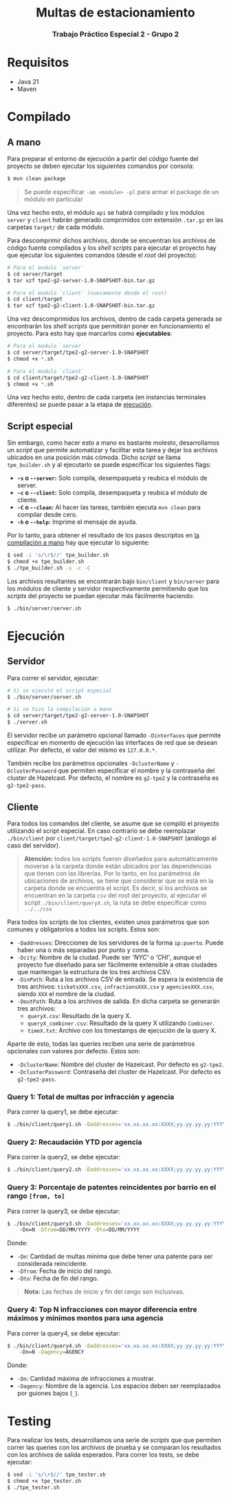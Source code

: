 <h1 align="center">Multas de estacionamiento</h1>
<h3 align="center">Trabajo Práctico Especial 2 - Grupo 2</h3>

# Requisitos

* Java 21
* Maven

# Compilado

## A mano

Para preparar el entorno de ejecución a partir del código fuente del proyecto se
deben ejecutar los siguientes comandos por consola:

```bash
$ mvn clean package
````

> Se puede especificar `-am <module> -pl` para armar el
> package de un módulo en particular

Una vez hecho esto, el módulo `api` se habrá compilado y los módulos `server` y
`client` habrán generado comprimidos con extensión `.tar.gz` en las carpetas
`target/` de cada módulo.

Para descomprimir dichos archivos, donde se encuentran los archivos de código
fuente compilados y los *shell scripts* para ejecutar el proyecto hay que
ejecutar los siguientes comandos (desde el *root* del proyecto):

```bash
# Para el modulo `server`
$ cd server/target
$ tar xzf tpe2-g2-server-1.0-SNAPSHOT-bin.tar.gz

# Para el modulo `client` (nuevamente desde el root)
$ cd client/target
$ tar xzf tpe2-g2-client-1.0-SNAPSHOT-bin.tar.gz
```

Una vez descomprimidos los archivos, dentro de cada carpeta generada se
encontrarán los *shell scripts* que permitirán poner en funcionamiento el
proyecto. Para esto hay que marcarlos como **ejecutables**:

```bash
# Para el modulo `server`
$ cd server/target/tpe2-g2-server-1.0-SNAPSHOT
$ chmod +x *.sh

# Para el modulo `client`
$ cd client/target/tpe2-g2-client-1.0-SNAPSHOT
$ chmod +x *.sh
```

Una vez hecho esto, dentro de cada carpeta (en instancias terminales diferentes)
se puede pasar a la etapa de [ejecución](#ejecución).

## Script especial

Sin embargo, como hacer esto a mano es bastante molesto, desarrollamos un
*script* que permite automatizar y facilitar esta tarea y dejar los archivos
ubicados en una posición más cómoda. Dicho *script* se llama `tpe_builder.sh` y
al ejecutarlo se puede especificar los siguientes flags:

- **`-s` o `--server`:** Solo compila, desempaqueta y reubica el módulo de server.
- **`-c` o `--client`:** Solo compila, desempaqueta y reubica el módulo de cliente.
- **`-C` o `--clean`:** Al hacer las tareas, también ejecuta `mvn clean` para compilar desde cero.
- **`-h` o `--help`:** Imprime el mensaje de ayuda.

Por lo tanto, para obtener el resultado de los pasos descriptos en
[la compilación a mano](#a-mano) hay que ejecutar lo siguiente:

```bash
$ sed -i 's/\r$//' tpe_builder.sh
$ chmod +x tpe_builder.sh
$ ./tpe_builder.sh -s -c -C
```

Los archivos resultantes se encontrarán bajo `bin/client` y `bin/server` para
los módulos de cliente y servidor respectivamente permitiendo que los *scripts*
del proyecto se puedan ejecutar más fácilmente haciendo:

```bash
$ ./bin/server/server.sh
```

# Ejecución

## Servidor

Para correr el servidor, ejecutar:

```bash
# Si se ejecutó el script especial
$ ./bin/server/server.sh

# Si se hizo la compilación a mano
$ cd server/target/tpe2-g2-server-1.0-SNAPSHOT
$ ./server.sh
```

El servidor recibe un parámetro opcional llamado `-Dinterfaces` que permite especificar en momento de ejecución las
interfaces de red que se desean utilizar. Por defecto, el valor del mismo es `127.0.0.*`.

También recibe los parámetros opcionales `-DclusterName` y `-DclusterPassword` que permiten especificar el nombre y la
contraseña del cluster de Hazelcast. Por defecto, el nombre es `g2-tpe2` y la contraseña es `g2-tpe2-pass`.

## Cliente

Para todos los comandos del cliente, se asume que se compiló el proyecto utilizando el script especial. En caso contrario
se debe reemplazar `./bin/client` por `client/target/tpe2-g2-client-1.0-SNAPSHOT` (análogo al caso del servidor).

> **Atención:** todos los scripts fueron diseñados para automáticamente moverse a la carpeta donde están ubicados por
> las dependencias que tienen con las librerías. Por lo tanto, en los parámetros de ubicaciones de archivos, se tiene
> que considerar que se está en la carpeta donde se encuentra el script. Es decir, si los archivos se encuentran en la 
> carpeta `csv` del root del proyecto, al ejecutar el script `./bin/client/queryX.sh`, la ruta se debe especificar como
> `../../csv`

Para todos los scripts de los clientes, existen unos parámetros que son comunes y obligatorios a todos los scripts. Estos
son:

- `-Daddresses`: Direcciones de los servidores de la forma `ip:puerto`. Puede haber una o más separadas por punto y coma.
- `-Dcity`: Nombre de la ciudad. Puede ser _'NYC'_ o _'CHI'_, aunque el proyecto fue diseñado para ser fácilmente
    extensible a otras ciudades que mantengan la estructura de los tres archivos CSV.
- `-DinPath`: Ruta a los archivos CSV de entrada. Se espera la existencia de tres archivos: `ticketsXXX.csv`, 
    `infractionsXXX.csv` y `agenciesXXX.csv`, siendo `XXX` el nombre de la ciudad.
- `-DoutPath`: Ruta a los archivos de salida. En dicha carpeta se generarán tres archivos:
  - `queryX.csv`: Resultado de la query X.
  - `queryX_combiner.csv`: Resultado de la query X utilizando `Combiner`.
  - `timeX.txt`: Archivo con los timestamps de ejecución de la query X.

Aparte de esto, todas las queries reciben una serie de parámetros opcionales con valores por defecto. Estos son:

- `-DclusterName`: Nombre del cluster de Hazelcast. Por defecto es `g2-tpe2`.
- `-DclusterPassword`: Contraseña del cluster de Hazelcast. Por defecto es `g2-tpe2-pass`.

### Query 1: Total de multas por infracción y agencia

Para correr la query1, se debe ejecutar:

```bash
$ ./bin/client/query1.sh -Daddresses='xx.xx.xx.xx:XXXX;yy.yy.yy.yy:YYYY' -Dcity=ABC -DinPath=XX -DoutPath=YY
```

### Query 2: Recaudación YTD por agencia

Para correr la query2, se debe ejecutar:

```bash
$ ./bin/client/query2.sh -Daddresses='xx.xx.xx.xx:XXXX;yy.yy.yy.yy:YYYY' -Dcity=ABC -DinPath=XX -DoutPath=YY
```

### Query 3: Porcentaje de patentes reincidentes por barrio en el rango `[from, to]`

Para correr la query3, se debe ejecutar:

```bash
$ ./bin/client/query3.sh -Daddresses='xx.xx.xx.xx:XXXX;yy.yy.yy.yy:YYYY' -Dcity=ABC -DinPath=XX -DoutPath=YY
    -Dn=N -Dfrom=DD/MM/YYYY -Dto=DD/MM/YYYY
```

Donde:

- `-Dn`: Cantidad de multas mínima que debe tener una patente para ser considerada reincidente.
- `-Dfrom`: Fecha de inicio del rango.
- `-Dto`: Fecha de fin del rango.

> **Nota:** Las fechas de inicio y fin del rango son inclusivas.

### Query 4: Top N infracciones con mayor diferencia entre máximos y mínimos montos para una agencia

Para correr la query4, se debe ejecutar:

```bash
$ ./bin/client/query4.sh -Daddresses='xx.xx.xx.xx:XXXX;yy.yy.yy.yy:YYYY' -Dcity=ABC -DinPath=XX -DoutPath=YY
    -Dn=N -Dagency=AGENCY
```

Donde:

- `-Dn`: Cantidad máxima de infracciones a mostrar.
- `-Dagency`: Nombre de la agencia. Los espacios deben ser reemplazados por guiones bajos (`_`).

# Testing

Para realizar los tests, desarrollamos una serie de *scripts* que que permiten correr las queries con los archivos de
prueba y se comparan los resultados con los archivos de salida esperados. Para correr los tests, se debe ejecutar:

```bash
$ sed -i 's/\r$//' tpe_tester.sh
$ chmod +x tpe_tester.sh
$ ./tpe_tester.sh
```